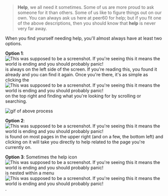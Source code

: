 >**Help**, we all need it sometimes. Some of us are more proud to ask someone for it than others. Some of us like to figure things out on our own. You can always ask us here at peer60 for help; but if you fit one of the above descriptions, then you should know that **help** is never very far away.

 When you find yourself needing help, you'll almost always have at least two options.

**Option 1**: ![This was supposed to be a screenshot. If you're seeing this it means the world is ending and you should probably panic!](https://s3.amazonaws.com/peer60_organizations/documentation+tbd/Nav+Help.png "Nav Bar Help") is always on the left side of the screen. If you're reading this, you found it already and you can find it again. Once you're there, it's as simple as clicking the ![This was supposed to be a screenshot. If you're seeing this it means the world is ending and you should probably panic!](https://s3.amazonaws.com/peer60_organizations/documentation+tbd/Hamburger.png "Hamburger Button") on the top right and finding what you're looking for by scrolling or searching.

![gif of above process](process.gif)

**Option 2**: ![This was supposed to be a screenshot. If you're seeing this it means the world is ending and you should probably panic!](https://s3.amazonaws.com/peer60_organizations/documentation+tbd/Help+Icon.png "Help Icon") is found on most pages in the upper right (and on a few, the bottom left) and clicking on it will take you directly to help related to the page you're currently on. 

**Option 3**: Sometimes the help icon ![This was supposed to be a screenshot. If you're seeing this it means the world is ending and you should probably panic!](https://s3.amazonaws.com/peer60_organizations/documentation+tbd/Help+Icon.png "Help Icon")  is nested within a menu ![This was supposed to be a screenshot. If you're seeing this it means the world is ending and you should probably panic!](https://s3.amazonaws.com/peer60_organizations/documentation+tbd/Hamburger.png "Hamburger Button") .
